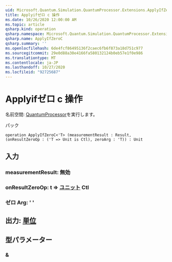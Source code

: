 ```yaml
---
uid: Microsoft.Quantum.Simulation.QuantumProcessor.Extensions.ApplyIfZeroC
title: Applyifゼロ c 操作
ms.date: 10/26/2020 12:00:00 AM
ms.topic: article
qsharp.kind: operation
qsharp.namespace: Microsoft.Quantum.Simulation.QuantumProcessor.Extensions
qsharp.name: ApplyIfZeroC
qsharp.summary: ''
ms.openlocfilehash: 6de4fcf86495136f2caec6fb6f873a18d751c977
ms.sourcegitcommit: 29e0d88a30e4166fa580132124b0eb57e1f0e986
ms.translationtype: MT
ms.contentlocale: ja-JP
ms.lasthandoff: 10/27/2020
ms.locfileid: "92725687"
---
```

# <a name="applyifzeroc-operation"></a>Applyifゼロ c 操作

名前空間: [QuantumProcessor](xref:Microsoft.Quantum.Simulation.QuantumProcessor.Extensions)を実行します。

パック [](https://nuget.org/packages/)




```qsharp
operation ApplyIfZeroC<'T> (measurementResult : Result, (onResultZeroOp : ('T => Unit is Ctl), zeroArg : 'T)) : Unit
```


## <a name="input"></a>入力

### <a name="measurementresult--__invalidresult__"></a>measurementResult: __無効 <Result>__




### <a name="onresultzeroop--t--unit-ctl"></a>onResultZeroOp: t => [ユニット](xref:microsoft.quantum.lang-ref.unit) Ctl




### <a name="zeroarg--t"></a>ゼロ Arg: ' '





## <a name="output--unit"></a>出力: [単位](xref:microsoft.quantum.lang-ref.unit)



## <a name="type-parameters"></a>型パラメーター

### <a name="t"></a>&

